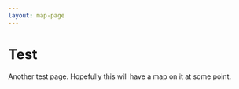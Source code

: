```yaml
---
layout: map-page
---
```

# Test
Another test page. Hopefully this will have a map on it at some point.
